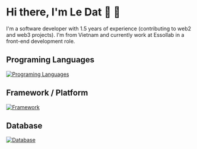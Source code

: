 # Hi there, I'm Le Dat 👋 🏀


I'm a software developer with 1.5 years of experience (contributing to web2 and web3 projects).
I'm from Vietnam and currently work at Essollab in a front-end development role.

## Programing Languages
[![Programing Languages](https://skillicons.dev/icons?i=js,ts,solidity)](https://skillicons.dev)

## Framework / Platform
[![Framework](https://skillicons.dev/icons?i=react,redux,tailwind,sass,bootstrap,nodejs,express)](https://skillicons.dev)

## Database
[![Database](https://skillicons.dev/icons?i=mongodb,postgres)](https://skillicons.dev)

